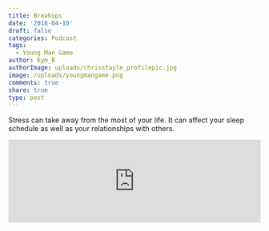 ```yaml
---
title: Breakups
date: '2018-04-10'
draft: false
categories: Podcast
tags:
  - Young Man Game
author: Kym_B
authorImage: uploads/chrisstayte_profilepic.jpg
image: /uploads/youngmangame.png
comments: true
share: true
type: post
---
```

Stress can take away from the most of your life. It can affect your sleep schedule as well as your relationships with others. 

<iframe width="100%" height="166" scrolling="no" frameborder="no" src="https://w.soundcloud.com/player/?url=https%3A//api.soundcloud.com/tracks/427889061&amp;color=ff5500"></iframe>
